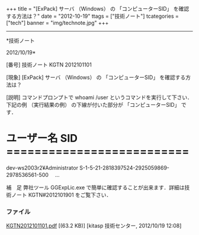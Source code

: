 ﻿+++
title = "[ExPack] サーバ （Windows） の 「コンピューターSID」 を確認する方法は？"
date = "2012-10-19"
ttags = ["技術ノート"]
tcategories = ["tech"]
banner = "img/technote.jpg"
+++

-----------------------------------------------------------------------------------------------------------------------------

*技術ノート

2012/10/19*


[番号]
技術ノート KGTN 2012101101

[現象]
[ExPack] サーバ （Windows） の 「コンピューターSID」
を確認する方法は？

[説明]
コマンドプロンプトで whoami /user
というコマンドを実行して下さい．下記の例 （実行結果の例）
の下線が付いた部分が 「コンピューターSID」 です．

ユーザー名 SID ==========================
=============================================
dev-ws2003r2¥Administrator
S-1-5-21-2818397524-2925059869-2978536561-500
　...

補　足
弊社ツール GGExpLic.exe で簡単に確認することが出来ます．詳細は技術ノート
KGTN#2012101901 をご覧下さい．


### ファイル

 
 


[KGTN2012101101.pdf](http://techreport.kitasp.net/attachments/download/1025/KGTN2012101101.pdf)
 [(63.2 KB)] [kitasp 技術センター, 2012/10/19
12:08]


 


 

